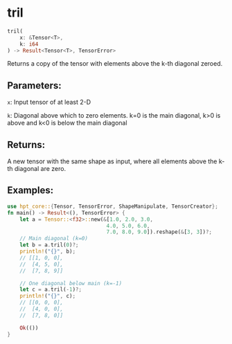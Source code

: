 # tril
```rust
tril(
    x: &Tensor<T>,
    k: i64
) -> Result<Tensor<T>, TensorError>
```
Returns a copy of the tensor with elements above the k-th diagonal zeroed.

## Parameters:
`x`: Input tensor of at least 2-D

`k`: Diagonal above which to zero elements. k=0 is the main diagonal, k>0 is above and k<0 is below the main diagonal

## Returns:
A new tensor with the same shape as input, where all elements above the k-th diagonal are zero.

## Examples:
```rust
use hpt_core::{Tensor, TensorError, ShapeManipulate, TensorCreator};
fn main() -> Result<(), TensorError> {
    let a = Tensor::<f32>::new(&[1.0, 2.0, 3.0, 
                                4.0, 5.0, 6.0,
                                7.0, 8.0, 9.0]).reshape(&[3, 3])?;
    // Main diagonal (k=0)
    let b = a.tril(0)?;
    println!("{}", b);
    // [[1, 0, 0],
    //  [4, 5, 0],
    //  [7, 8, 9]]

    // One diagonal below main (k=-1)
    let c = a.tril(-1)?;
    println!("{}", c);
    // [[0, 0, 0],
    //  [4, 0, 0],
    //  [7, 8, 0]]

    Ok(())
}
```